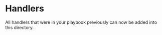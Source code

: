 # Handlers

All handlers that were in your playbook previously can now be added into this directory.
